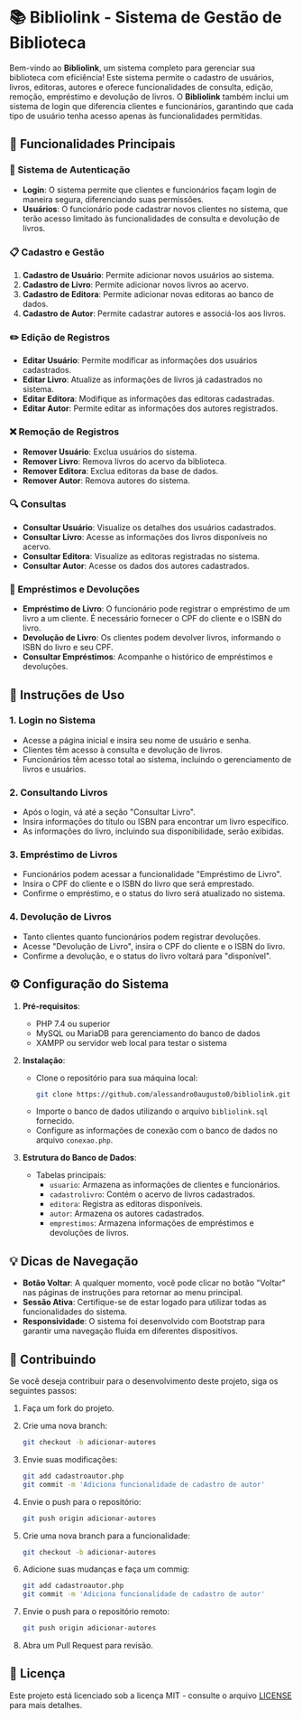 # 📚 Bibliolink - Sistema de Gestão de Biblioteca

Bem-vindo ao **Bibliolink**, um sistema completo para gerenciar sua biblioteca com eficiência! Este sistema permite o cadastro de usuários, livros, editoras, autores e oferece funcionalidades de consulta, edição, remoção, empréstimo e devolução de livros. O **Bibliolink** também inclui um sistema de login que diferencia clientes e funcionários, garantindo que cada tipo de usuário tenha acesso apenas às funcionalidades permitidas.

## 🚀 Funcionalidades Principais

### 🔑 Sistema de Autenticação
- **Login**: O sistema permite que clientes e funcionários façam login de maneira segura, diferenciando suas permissões.
- **Usuários**: O funcionário pode cadastrar novos clientes no sistema, que terão acesso limitado às funcionalidades de consulta e devolução de livros.

### 📋 Cadastro e Gestão
1. **Cadastro de Usuário**: Permite adicionar novos usuários ao sistema.
2. **Cadastro de Livro**: Permite adicionar novos livros ao acervo.
3. **Cadastro de Editora**: Permite adicionar novas editoras ao banco de dados.
4. **Cadastro de Autor**: Permite cadastrar autores e associá-los aos livros.

### ✏️ Edição de Registros
- **Editar Usuário**: Permite modificar as informações dos usuários cadastrados.
- **Editar Livro**: Atualize as informações de livros já cadastrados no sistema.
- **Editar Editora**: Modifique as informações das editoras cadastradas.
- **Editar Autor**: Permite editar as informações dos autores registrados.

### ❌ Remoção de Registros
- **Remover Usuário**: Exclua usuários do sistema.
- **Remover Livro**: Remova livros do acervo da biblioteca.
- **Remover Editora**: Exclua editoras da base de dados.
- **Remover Autor**: Remova autores do sistema.

### 🔍 Consultas
- **Consultar Usuário**: Visualize os detalhes dos usuários cadastrados.
- **Consultar Livro**: Acesse as informações dos livros disponíveis no acervo.
- **Consultar Editora**: Visualize as editoras registradas no sistema.
- **Consultar Autor**: Acesse os dados dos autores cadastrados.

### 📖 Empréstimos e Devoluções
- **Empréstimo de Livro**: O funcionário pode registrar o empréstimo de um livro a um cliente. É necessário fornecer o CPF do cliente e o ISBN do livro.
- **Devolução de Livro**: Os clientes podem devolver livros, informando o ISBN do livro e seu CPF.
- **Consultar Empréstimos**: Acompanhe o histórico de empréstimos e devoluções.

## 📄 Instruções de Uso

### 1. **Login no Sistema**
   - Acesse a página inicial e insira seu nome de usuário e senha.
   - Clientes têm acesso à consulta e devolução de livros.
   - Funcionários têm acesso total ao sistema, incluindo o gerenciamento de livros e usuários.

### 2. **Consultando Livros**
   - Após o login, vá até a seção "Consultar Livro".
   - Insira informações do título ou ISBN para encontrar um livro específico.
   - As informações do livro, incluindo sua disponibilidade, serão exibidas.

### 3. **Empréstimo de Livros**
   - Funcionários podem acessar a funcionalidade "Empréstimo de Livro".
   - Insira o CPF do cliente e o ISBN do livro que será emprestado.
   - Confirme o empréstimo, e o status do livro será atualizado no sistema.

### 4. **Devolução de Livros**
   - Tanto clientes quanto funcionários podem registrar devoluções.
   - Acesse "Devolução de Livro", insira o CPF do cliente e o ISBN do livro.
   - Confirme a devolução, e o status do livro voltará para "disponível".

## ⚙️ Configuração do Sistema

1. **Pré-requisitos**:
   - PHP 7.4 ou superior
   - MySQL ou MariaDB para gerenciamento do banco de dados
   - XAMPP ou servidor web local para testar o sistema

2. **Instalação**:
   - Clone o repositório para sua máquina local:
     ```bash
     git clone https://github.com/alessandro0augusto0/bibliolink.git
     ```
   - Importe o banco de dados utilizando o arquivo `bibliolink.sql` fornecido.
   - Configure as informações de conexão com o banco de dados no arquivo `conexao.php`.

3. **Estrutura do Banco de Dados**:
   - Tabelas principais:
     - `usuario`: Armazena as informações de clientes e funcionários.
     - `cadastrolivro`: Contém o acervo de livros cadastrados.
     - `editora`: Registra as editoras disponíveis.
     - `autor`: Armazena os autores cadastrados.
     - `emprestimos`: Armazena informações de empréstimos e devoluções de livros.

## 💡 Dicas de Navegação

- **Botão Voltar**: A qualquer momento, você pode clicar no botão "Voltar" nas páginas de instruções para retornar ao menu principal.
- **Sessão Ativa**: Certifique-se de estar logado para utilizar todas as funcionalidades do sistema.
- **Responsividade**: O sistema foi desenvolvido com Bootstrap para garantir uma navegação fluida em diferentes dispositivos.

## 🤝 Contribuindo

Se você deseja contribuir para o desenvolvimento deste projeto, siga os seguintes passos:
1. Faça um fork do projeto.
2. Crie uma nova branch:
   ```bash
   git checkout -b adicionar-autores
   ```
3. Envie suas modificações:
    ```bash
    git add cadastroautor.php
   git commit -m 'Adiciona funcionalidade de cadastro de autor'
    ```

4. Envie o push para o repositório:
    ```bash
    git push origin adicionar-autores
    ```
    
5. Crie uma nova branch para a funcionalidade:
   ```bash
   git checkout -b adicionar-autores
   ```

6. Adicione suas mudanças e faça um commig:
   ```bash
   git add cadastroautor.php
   git commit -m 'Adiciona funcionalidade de cadastro de autor'
   ```

7. Envie o push para o repositório remoto:
   ```bash
   git push origin adicionar-autores
   ```

8. Abra um Pull Request para revisão.

## 📝 Licença

Este projeto está licenciado sob a licença MIT - consulte o arquivo [LICENSE](LICENSE) para mais detalhes.
